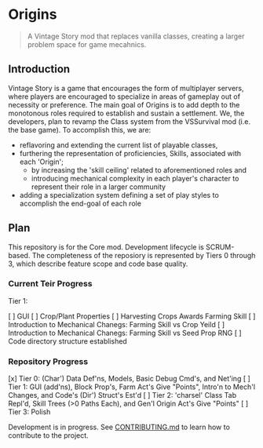 # Origins

> A Vintage Story mod that replaces vanilla classes, creating a larger problem space for game mecahnics.

## Introduction

Vintage Story is a game that encourages the form of multiplayer servers, where players are encouraged to specialize in areas of gameplay out of necessity or preference.
The main goal of Origins is to add depth to the monotonous roles required to establish and sustain a settlement.
We, the developers, plan to revamp the Class system from the VSSurvival mod (i.e. the base game).
To accomplish this, we are:

- reflavoring and extending the current list of playable classes,
- furthering the representation of proficiencies, Skills,  associated with each 'Origin';
  - by increasing the 'skill ceiling' related to aforementioned roles and
  - introducing mechanical complexity in each player's character to represent their role in a larger community
- adding a specialization system defining a set of play styles to accomplish the end-goal of each role

## Plan

This repository is for the Core mod.
Development lifecycle is SCRUM-based.
The completeness of the reposiory is represented by Tiers 0 through 3, which describe feature scope and code base quality.

### Current Teir Progress

Tier 1:

[ ] GUI
[ ] Crop/Plant Properties
[ ] Harvesting Crops Awards Farming Skill
[ ] Introduction to Mechanical Chanegs: Farming Skill vs Crop Yeild
[ ] Introduction to Mechanical Chanegs: Farming Skill vs Seed Prop RNG
[ ] Code directory structure established

### Repository Progress

[x] Tier 0: (Char') Data Def'ns, Models, Basic Debug Cmd's, and Net'ing
[ ] Tier 1: GUI (add'ns), Block Prop's, Farm Act's Give "Points", Intro'n to Mech'l Changes, and Code's (Dir') Struct's Est'd
[ ] Tier 2: 'charsel' Class Tab Repl'd, Skill Trees (>0 Paths Each), and Gen'l Origin Act's Give "Points"
[ ] Tier 3: Polish

Development is in progress. See [CONTRIBUTING.md](./CONTRIBUTING.md) to learn how to contribute to the project.



